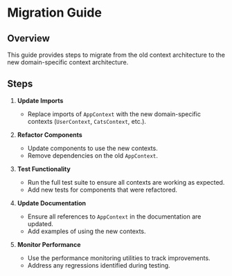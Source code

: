 # Migration Guide

## Overview
This guide provides steps to migrate from the old context architecture to the new domain-specific context architecture.

## Steps

1. **Update Imports**
   - Replace imports of `AppContext` with the new domain-specific contexts (`UserContext`, `CatsContext`, etc.).

2. **Refactor Components**
   - Update components to use the new contexts.
   - Remove dependencies on the old `AppContext`.

3. **Test Functionality**
   - Run the full test suite to ensure all contexts are working as expected.
   - Add new tests for components that were refactored.

4. **Update Documentation**
   - Ensure all references to `AppContext` in the documentation are updated.
   - Add examples of using the new contexts.

5. **Monitor Performance**
   - Use the performance monitoring utilities to track improvements.
   - Address any regressions identified during testing.